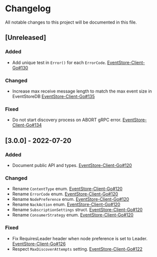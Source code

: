 # Changelog
All notable changes to this project will be documented in this file.

## [Unreleased]

### Added
- Add unique test in `Error()` for each `ErrorCode`. [EventStore-Client-Go#130](https://github.com/EventStore/EventStore-Client-Go/pull/130)

### Changed
- Increase max receive message length to match the max event size in EventStoreDB [EventStore-Client-Go#135](https://github.com/EventStore/EventStore-Client-Go/pull/135)

### Fixed
- Do not start discovery process on ABORT gRPC error. [EventStore-Client-Go#134](https://github.com/EventStore/EventStore-Client-Go/pull/134)

## [3.0.0] - 2022-07-20

### Added
- Document public API and types. [EventStore-Client-Go#120](https://github.com/EventStore/EventStore-Client-Go/pull/120)

### Changed
- Rename `ContentType` enum. [EventStore-Client-Go#120](https://github.com/EventStore/EventStore-Client-Go/pull/120)
- Rename `ErrorCode` enum. [EventStore-Client-Go#120](https://github.com/EventStore/EventStore-Client-Go/pull/120)
- Rename `NodePreference` enum. [EventStore-Client-Go#120](https://github.com/EventStore/EventStore-Client-Go/pull/120)
- Rename `NackAction` enum. [EventStore-Client-Go#120](https://github.com/EventStore/EventStore-Client-Go/pull/120)
- Rename `SubscriptionSettings` struct. [EventStore-Client-Go#120](https://github.com/EventStore/EventStore-Client-Go/pull/120)
- Rename `ConsumerStrategy` enum. [EventStore-Client-Go#120](https://github.com/EventStore/EventStore-Client-Go/pull/120)

### Fixed
- Fix RequiresLeader header when node preference is set to Leader. [EventStore-Client-Go#126](https://github.com/EventStore/EventStore-Client-Go/pull/126)
- Respect `MaxDiscoverAttempts` setting. [EventStore-Client-Go#122](https://github.com/EventStore/EventStore-Client-Go/pull/122)
